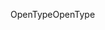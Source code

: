 <span data-ttu-id="771e0-101">OpenType</span><span class="sxs-lookup"><span data-stu-id="771e0-101">OpenType</span></span>